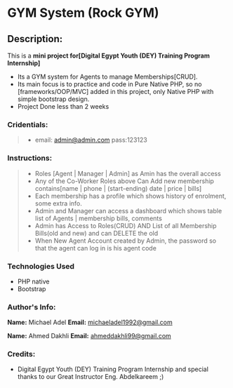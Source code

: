 # GYM System (Rock GYM)

## Description:

This is a **mini project for[Digital Egypt Youth (DEY) Training Program Internship]**
- Its a GYM system for Agents to manage Memberships[CRUD].
- Its main focus is to practice and code in Pure Native PHP, so no [frameworks/OOP/MVC] added in this project, only Native PHP with simple bootstrap design. 
- Project Done less than 2 weeks 
### Cridentials:
> - email: admin@admin.com  pass:123123
### Instructions:
> - Roles [Agent | Manager | Admin] as Amin has the overall access
> - Any of the Co-Worker Roles above Can Add new membership contains[name | phone | (start-ending) date | price | bills]
> - Each membership has a profile which shows history of enrolment, some extra info.
> - Admin and Manager can access a dashboard which shows table list of Agents | membership bills, comments
> - Admin has Access to Roles(CRUD) AND List of all Membership Bills(old and new) and can DELETE the old
> - When New Agent Account created by Admin, the password so that the agent can log in is his agent code 

### Technologies Used

- PHP native
- Bootstrap

### Author's Info:

**Name:** Michael Adel
**Email:** michaeladel1992@gmail.com

**Name:** Ahmed Dakhli
**Email:** ahmeddakhli99@gmail.com

### Credits:

- Digital Egypt Youth (DEY) Training Program Internship and special thanks to our Great Instructor Eng. Abdelkareem ;)
